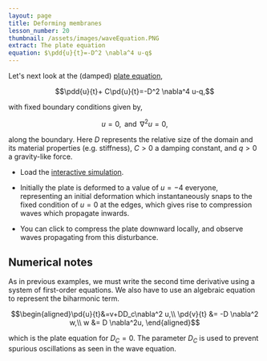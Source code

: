 ```yaml
---
layout: page
title: Deforming membranes
lesson_number: 20
thumbnail: /assets/images/waveEquation.PNG
extract: The plate equation
equation: $\pdd{u}{t}=-D^2 \nabla^4 u-q$
---
```

Let's next look at the (damped) [plate equation](https://en.wikipedia.org/wiki/Kirchhoff%E2%80%93Love_plate_theory),

$$\pdd{u}{t}+ C\pd{u}{t}=-D^2 \nabla^4 u-q,$$

with fixed boundary conditions given by,

$$u=0, \, \textrm{ and } \, \nabla^2 u = 0, $$

along the boundary. Here $D$ represents the relative size of the domain and its material properties (e.g. stiffness), $C>0$ a damping constant, and $q>0$ a gravity-like force.

* Load the [interactive simulation](/sim/?preset=plateEquation). 

* Initially the plate is deformed to a value of $u=-4$ everyone, representing an initial deformation which instantaneously snaps to the fixed condition of $u=0$ at the edges, which gives rise to compression waves which propagate inwards. 

* You can click to compress the plate downward locally, and observe waves propagating from this disturbance.

## Numerical notes

As in previous examples, we must write the second time derivative using a system of first-order equations. We also have to use an algebraic equation to represent the biharmonic term.

$$\begin{aligned}\pd{u}{t}&=v+DD_c\nabla^2 u,\\
 \pd{v}{t} &= -D \nabla^2 w,\\
 w &= D \nabla^2u,
 \end{aligned}$$

which is the plate equation for $D_C=0$. The parameter $D_C$ is used to prevent spurious oscillations as seen in the wave equation.
